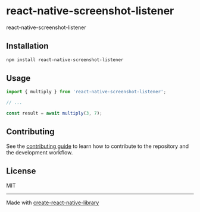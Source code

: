 # react-native-screenshot-listener

react-native-screenshot-listener

## Installation

```sh
npm install react-native-screenshot-listener
```

## Usage


```js
import { multiply } from 'react-native-screenshot-listener';

// ...

const result = await multiply(3, 7);
```


## Contributing

See the [contributing guide](CONTRIBUTING.md) to learn how to contribute to the repository and the development workflow.

## License

MIT

---

Made with [create-react-native-library](https://github.com/callstack/react-native-builder-bob)
